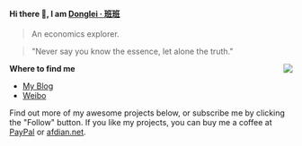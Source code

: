 #### Hi there 👋, I am [Donglei · 班班](https://blog.dlzhang.com)

> An economics explorer. 

> "Never say you know the essence, let alone the truth."

<img src="https://github-readme-stats.mrdulin.vercel.app/api?username=lei2rock&show_icons=true&hide_border=true&icon_color=586069&title_color=a0a9af" align="right">

**Where to find me**

- [My Blog](https://blog.dlzhang.com)
- [Weibo](https://weibo.com/7216640993)

Find out more of my awesome projects below, or subscribe me by clicking the "Follow" button. If you like my projects, you can buy me a coffee at [PayPal](https://paypal.me/lei2rock) or [afdian.net](https://afdian.net/@lei2rock).
